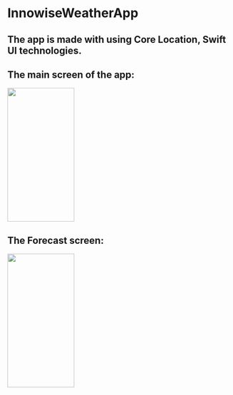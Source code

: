 # InnowiseWeatherApp

<h2>The app is made with using Core Location, Swift UI technologies.</h2>

<h2>The main screen of the app:</h2>

<img src="https://user-images.githubusercontent.com/83066475/139289079-1faae474-2223-4a86-8aaa-2657f9d9e9d1.jpeg" width="150" height="300">


<h2>The Forecast screen:</h2>

<img src="https://user-images.githubusercontent.com/83066475/139294475-07346cbc-900d-4e54-bbcd-5199af3b37a6.jpeg" width="150" height="300">

